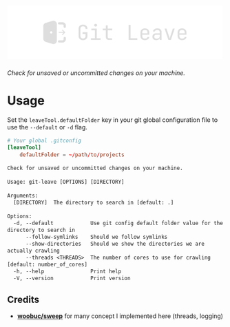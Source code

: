 ![Git Leave Logo](assets/logo.png)

###### Check for unsaved or uncommitted changes on your machine.

# Usage

Set the `leaveTool.defaultFolder` key in your git global configuration file to use the `--default` or `-d` flag.

```conf
# Your global .gitconfig
[leaveTool]
    defaultFolder = ~/path/to/projects
```

```
Check for unsaved or uncommitted changes on your machine.

Usage: git-leave [OPTIONS] [DIRECTORY]

Arguments:
  [DIRECTORY]  The directory to search in [default: .]

Options:
  -d, --default            Use git config default folder value for the directory to search in
      --follow-symlinks    Should we follow symlinks
      --show-directories   Should we show the directories we are actually crawling
      --threads <THREADS>  The number of cores to use for crawling [default: number_of_cores]
  -h, --help               Print help
  -V, --version            Print version
```

## Credits

-   **[woobuc/sweep](https://github.com/woobuc/sweep)** for many concept I implemented here (threads, logging)
